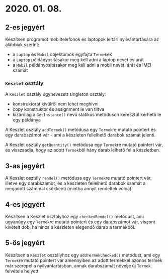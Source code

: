 # 2020. 01. 08.

## 2-es jegyért

Készítsen programot mobiltelefonok és laptopok leltári nyilvántartására az alábbiak szerint:

- a `Laptop` és `Mobil` objektumok egyfajta `Termek`ek
- a `Laptop` példányosításakor meg kell adni a laptop nevét és árát
- a `Mobil` példányosításakor meg kell adni a mobil nevét, árát és IMEI számát

### `Keszlet` osztály

A `Keszlet` osztály úgynevezett singleton osztály:

- konstruktorát kívülről nem lehet meghívni
- copy konstruktor és assignment le van tiltva
- kizárólag a `GetInstance()` nevű statikus metóduson keresztül kérhető le egy példánya

A Keszlet osztály `addTermek()` metódusa egy `Termek`re mutató pointert és egy darabszámot vár - ami a készleten fellelhető darabok számát jelenti.

A Keszlet osztály `getQuantity()` metódusa egy `Termek`re mutató pointert vár, és visszaadja, hogy az adott `Termek`ből hány darab lelhető fel a készletben.

## 3-as jegyért

A Keszlet osztály `rendel()` metódusa egy `Termek`re mutató pointert vár, illetve egy darabszámot, és a készleten fellelhető darabok számát a megadott számmal csökkenti (mintha annyit rendeltek volna).

## 4-es jegyért

Készítsen a Keszlet osztályhoz egy `checkedRendel()` metódust, ami ugyanúgy egy `Termek`re mutató pointert és egy darabszámot vár, viszont kivételt dob, ha nincs a készleten elegendő darab a termékből.

## 5-ös jegyért

Készítsen a `Keszlet` osztályhoz egy `addTermekChecked()` metódust, ami egy `Termek`re mutató pointert vár amennyiben az adott termékkel azonos termék már szerepel a nyilvántartásban, annak darabszámát növelje új `Termek` felvétele helyett
